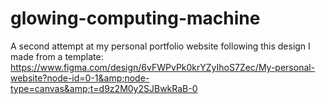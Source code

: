 # glowing-computing-machine
A second attempt at my personal portfolio website following this design I made from a template: https://www.figma.com/design/6vFWPvPk0krYZyIhoS7Zec/My-personal-website?node-id=0-1&amp;node-type=canvas&amp;t=d9z2M0y2SJBwkRaB-0
